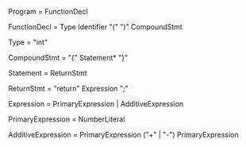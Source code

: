 Program            = FunctionDecl

FunctionDecl       = Type Identifier "(" ")" CompoundStmt

Type               = "int"

CompoundStmt       = "{" Statement* "}"

Statement          = ReturnStmt

ReturnStmt         = "return" Expression ";"

Expression         = PrimaryExpression | AdditiveExpression

PrimaryExpression  = NumberLiteral

AdditiveExpression = PrimaryExpression ("+" | "-") PrimaryExpression